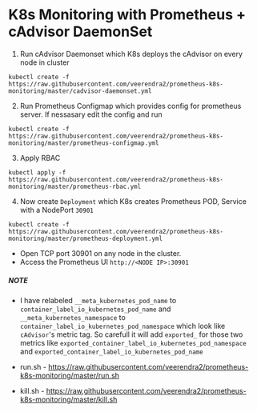 # K8s Monitoring with Prometheus + cAdvisor DaemonSet
1. Run cAdvisor Daemonset which K8s deploys the cAdvisor on every node in cluster
```
kubectl create -f https://raw.githubusercontent.com/veerendra2/prometheus-k8s-monitoring/master/cadvisor-daemonset.yml
```
2. Run Prometheus Configmap which provides config for prometheus server. If nessasary edit the config and run
```
kubectl create -f https://raw.githubusercontent.com/veerendra2/prometheus-k8s-monitoring/master/prometheus-configmap.yml
```
3. Apply RBAC
```
kubectl apply -f https://raw.githubusercontent.com/veerendra2/prometheus-k8s-monitoring/master/prometheus-rbac.yml
```
4. Now create `Deployment` which K8s creates Prometheus POD, Service with a NodePort `30901`
```
kubectl create -f https://raw.githubusercontent.com/veerendra2/prometheus-k8s-monitoring/master/prometheus-deployment.yml
```
* Open TCP port 30901 on any node in the cluster.
* Access the Prometheus UI `http://<NODE IP>:30901`
##### NOTE
* I have relabeled `__meta_kubernetes_pod_name` to `container_label_io_kubernetes_pod_name` and `__meta_kubernetes_namespace` to `container_label_io_kubernetes_pod_namespace` which look like `cAdvisor`'s metric tag. So carefull it will add `exported_` for those two metrics like `exported_container_label_io_kubernetes_pod_namespace` and `exported_container_label_io_kubernetes_pod_name`

* run.sh -  https://raw.githubusercontent.com/veerendra2/prometheus-k8s-monitoring/master/run.sh
* kill.sh - https://raw.githubusercontent.com/veerendra2/prometheus-k8s-monitoring/master/kill.sh
